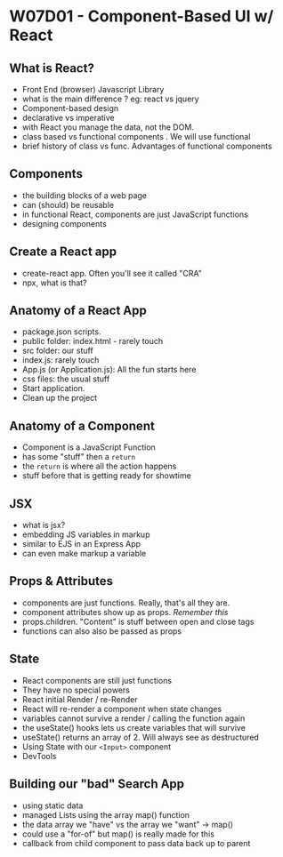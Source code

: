 
# W07D01 - Component-Based UI w/ React

##  What is React?
  - Front End (browser) Javascript Library
  - what is the main difference ? eg: react vs jquery
  - Component-based design
  - declarative vs imperative
  - with React you manage the data, not the DOM.
  - class based vs functional components .  We will use functional
  - brief history of class vs func.  Advantages of functional components
  
##  Components
  - the building blocks of a web page
  - can (should)  be reusable
  - in functional React, components are just JavaScript functions
  - designing components
 
##  Create a React app
  - create-react app. Often you'll see it called "CRA" 
  - npx, what is that?


## Anatomy of a React App
 - package.json scripts.
 - public folder: index.html - rarely touch
 - src folder:  our stuff
 - index.js:  rarely touch
 - App.js (or Application.js):  All the fun starts here
 - css files:  the usual stuff
 - Start application. 
 - Clean up the project
 
## Anatomy of a Component
 - Component is a JavaScript Function
 - has some "stuff" then a `return`
 - the `return` is where all the action happens
 - stuff before that is getting ready for showtime
 
 ##  JSX
  - what is jsx?
  - embedding JS variables in markup
  - similar to EJS in an Express App
  - can even make markup a variable 
## Props & Attributes
  - components are just functions.  Really, that's all they are.
  - component attributes show up as props. *Remember this*
  - props.children.  "Content" is stuff between open and close tags
  - functions can also also be passed as props
  
## State
  - React components are still just functions
  - They have no special powers
  - React initial Render / re-Render 
  - React will re-render a component when state changes
  - variables cannot survive a render / calling the function again
  - the useState() hooks lets us create variables that will survive
  - useState() returns an array of 2.  Will always see as destructured
  - Using State with our `<Input>` component
  - DevTools

## Building our "bad" Search App
  - using static data
  - managed Lists using the array map() function
  - the  data array we "have" vs the array we "want" -> map()
  - could use a "for-of" but map() is really made for this
  - callback from child component to pass data back up to parent 


  
